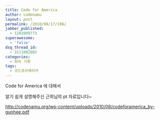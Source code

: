 ```yaml
---
title: Code for America
author: codenamu
layout: post
permalink: /2010/08/17/196/
jabber_published:
  - 1282009773
superawesome:
  - 'false'
dsq_thread_id:
  - 3111082082
categories:
  - 회의 기록
tags:
  - 코드포아메리카
---
```

Code for America 에 대해서

알기 쉽게 설명해주신 근희님의 pt 자료입니다~

<http://codenamu.org/wp-content/uploads/2010/08/codeforamerica_by-gunhee.pdf>